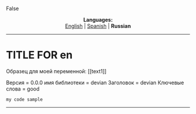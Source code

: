 False
<p align="center"><b>Languages:</b><br /><a href="https://github.com/markolofsen/devian/blob/master/README.md">English</a> | <a href="https://github.com/markolofsen/devian/blob/master/README_es.md">Spanish</a> | <b>Russian</b></p>

---

# TITLE FOR en
Образец для моей переменной: [[text1]]

Версия = 0.0.0
имя библиотеки = devian
Заголовок = devian
Ключевые слова = good

```
my code sample
```

---

